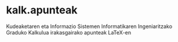 # kalk.apunteak
Kudeaketaren eta Informazio Sistemen Informatikaren Ingeniaritzako Graduko Kalkulua irakasgairako apunteak LaTeX-en
